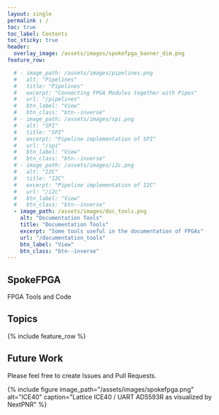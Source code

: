 ```yaml
---
layout: single
permalink : /
toc: true
toc_label: Contents
toc_sticky: true
header:
  overlay_image: /assets/images/spokefpga_banner_dim.png
feature_row:

  # - image_path: /assets/images/pipelines.png
  #   alt: "Pipelines"
  #   title: "Pipelines"
  #   excerpt: "Connecting FPGA Modules together with Pipes"
  #   url: "/pipelines"
  #   btn_label: "View"
  #   btn_class: "btn--inverse"
  # - image_path: /assets/images/spi.png
  #   alt: "SPI"
  #   title: "SPI"
  #   excerpt: "Pipeline implementation of SPI"
  #   url: "/spi"
  #   btn_label: "View"
  #   btn_class: "btn--inverse"
  # - image_path: /assets/images/i2c.png
  #   alt: "I2C"
  #   title: "I2C"
  #   excerpt: "Pipeline implementation of I2C"
  #   url: "/i2c"
  #   btn_label: "View"
  #   btn_class: "btn--inverse"
  - image_path: /assets/images/doc_tools.png
    alt: "Documentation Tools"
    title: "Documentation Tools"
    excerpt: "Some tools useful in the documentation of FPGAs"
    url: "/documentation_tools"
    btn_label: "View"
    btn_class: "btn--inverse"
---
```


## SpokeFPGA

FPGA Tools and Code

## Topics

{% include feature_row %}

## Future Work

Please feel free to create Issues and Pull Requests.

{% include figure image_path="/assets/images/spokefpga.png" alt="ICE40" caption="Lattice ICE40 / UART AD5593R as visualized by NextPNR" %}


